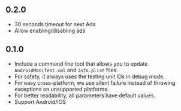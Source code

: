 ## 0.2.0

- 30 seconds timeout for next Ads
- Allow enabling/disabling ads

## 0.1.0

- Include a command line tool that allows you to update `AndroidManifest.xml` and `Info.plist` files.
- For safety, it always uses the testing unit IDs in debug mode.
- For easy cross-platform, we use silent failure instead of throwing exceptions on unsupported platforms.
- For better readability, all parameters have default values.
- Support Android/iOS
